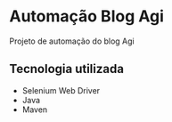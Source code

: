 # Automação Blog Agi

Projeto de automação do blog Agi

## Tecnologia utilizada

* Selenium Web Driver
* Java
* Maven
